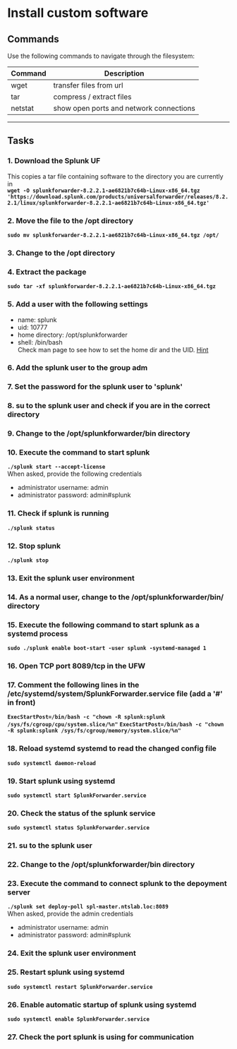 # Install custom software
## Commands
Use the following commands to navigate through the filesystem:

| Command | Description |
| --- | --- |
| wget | transfer files from url |
| tar | compress / extract files |
| netstat | show open ports and network connections |
---

## Tasks
### 1. Download the Splunk UF
This copies a tar file containing software to the directory you are currently in  
**`wget -O splunkforwarder-8.2.2.1-ae6821b7c64b-Linux-x86_64.tgz 'https://download.splunk.com/products/universalforwarder/releases/8.2.2.1/linux/splunkforwarder-8.2.2.1-ae6821b7c64b-Linux-x86_64.tgz'`**  

### 2. Move the file to the /opt directory
**`sudo mv splunkforwarder-8.2.2.1-ae6821b7c64b-Linux-x86_64.tgz /opt/`**  

### 3. Change to the /opt directory

### 4. Extract the package
**`sudo tar -xf splunkforwarder-8.2.2.1-ae6821b7c64b-Linux-x86_64.tgz`**  

### 5. Add a user with the following settings
* name: splunk
* uid: 10777
* home directory: /opt/splunkforwarder
* shell: /bin/bash  
Check man page to see how to set the home dir and the UID. [Hint](hint-add-user.md#5-add-a-user-with-the-following-settings)

### 6. Add the splunk user to the group adm
### 7. Set the password for the splunk user to 'splunk'
### 8. su to the splunk user and check if you are in the correct directory
### 9. Change to the /opt/splunkforwarder/bin directory
### 10. Execute the command to start splunk
**`./splunk start --accept-license`**  
When asked, provide the following credentials  
* administrator username: admin
* administrator password: admin#splunk

### 11. Check if splunk is running
**`./splunk status`**  

### 12. Stop splunk
**`./splunk stop`**

### 13. Exit the splunk user environment
### 14. As a normal user, change to the /opt/splunkforwarder/bin/ directory

### 15. Execute the following command to start splunk as a systemd process
**`sudo ./splunk enable boot-start -user splunk -systemd-managed 1`**

### 16. Open TCP port 8089/tcp in the UFW

### 17. Comment the following lines in the /etc/systemd/system/SplunkForwarder.service file (add a '#' in front)
**`ExecStartPost=/bin/bash -c "chown -R splunk:splunk /sys/fs/cgroup/cpu/system.slice/%n"`**
**`ExecStartPost=/bin/bash -c "chown -R splunk:splunk /sys/fs/cgroup/memory/system.slice/%n"`**

### 18. Reload systemd systemd to read the changed config file
**`sudo systemctl daemon-reload`**

### 19. Start splunk using systemd
**`sudo systemctl start SplunkForwarder.service`**

### 20. Check the status of the splunk service
**`sudo systemctl status SplunkForwarder.service`**

### 21. su to the splunk user
### 22. Change to the /opt/splunkforwarder/bin directory
### 23. Execute the command to connect splunk to the depoyment server
**`./splunk set deploy-poll spl-master.ntslab.loc:8089`**  
When asked, provide the admin credentials  
* administrator username: admin
* administrator password: admin#splunk  

### 24. Exit the splunk user environment
### 25. Restart splunk using systemd
**`sudo systemctl restart SplunkForwarder.service`**

### 26. Enable automatic startup of splunk using systemd
**`sudo systemctl enable SplunkForwarder.service`**

### 27. Check the port splunk is using for communication